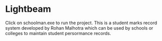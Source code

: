 Lightbeam
=========
Click on schoolman.exe to run the project.
This is a student marks record system developed by Rohan Malhotra which can be used by schools or colleges to maintain student persormance records.
